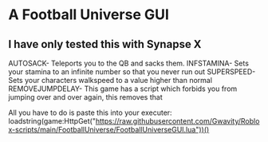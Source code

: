 # A Football Universe GUI 
## I have only tested this with Synapse X
AUTOSACK- Teleports you to the QB and sacks them.
INFSTAMINA- Sets your stamina to an infinite number so that you never run out
SUPERSPEED- Sets your characters walkspeed to a value higher than normal
REMOVEJUMPDELAY- This game has a script which forbids you from jumping over and over again, this removes that

All you have to do is paste this into your executer: loadstring(game:HttpGet("https://raw.githubusercontent.com/Gwavity/Roblox-scripts/main/FootballUniverse/FootballUniverseGUI.lua"))()

